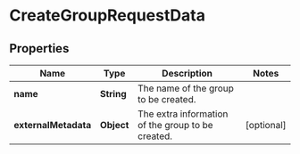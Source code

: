 

# CreateGroupRequestData


## Properties

| Name | Type | Description | Notes |
|------------ | ------------- | ------------- | -------------|
|**name** | **String** | The name of the group to be created. |  |
|**externalMetadata** | **Object** | The extra information of the group to be created. |  [optional] |




